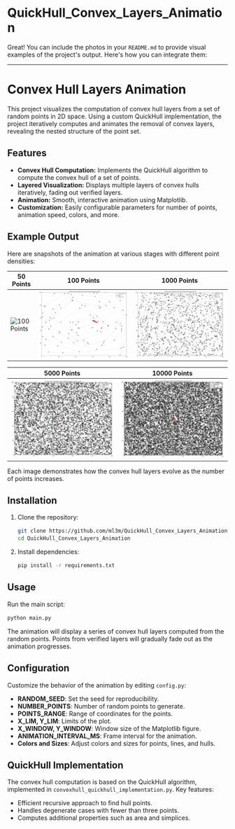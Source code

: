 # QuickHull_Convex_Layers_Animation

Great! You can include the photos in your `README.md` to provide visual examples of the project's output. Here's how you can integrate them:

---

# Convex Hull Layers Animation

This project visualizes the computation of convex hull layers from a set of random points in 2D space. Using a custom QuickHull implementation, the project iteratively computes and animates the removal of convex layers, revealing the nested structure of the point set.

## Features

- **Convex Hull Computation:** Implements the QuickHull algorithm to compute the convex hull of a set of points.
- **Layered Visualization:** Displays multiple layers of convex hulls iteratively, fading out verified layers.
- **Animation:** Smooth, interactive animation using Matplotlib.
- **Customization:** Easily configurable parameters for number of points, animation speed, colors, and more.

## Example Output

Here are snapshots of the animation at various stages with different point densities:

| 50 Points             | 100 Points             | 1000 Points            |
|-------------------------|------------------------|------------------------|
| ![100 Points]("samples/50_points.png") | ![500 Points](samples/100_points.png) | ![1000 Points](samples/1000_points.png) |

| 5000 Points            | 10000 Points           |
|------------------------|------------------------|
| ![5000 Points](samples/5000_points.png) | ![15000 Points](samples/10000_points.png) |

Each image demonstrates how the convex hull layers evolve as the number of points increases. 

## Installation

1. Clone the repository:
   ```bash
   git clone https://github.com/ml3m/QuickHull_Convex_Layers_Animation.git
   cd QuickHull_Convex_Layers_Animation
   ```

2. Install dependencies:
   ```bash
   pip install -r requirements.txt
   ```

## Usage

Run the main script:
```bash
python main.py
```

The animation will display a series of convex hull layers computed from the random points. Points from verified layers will gradually fade out as the animation progresses.

## Configuration

Customize the behavior of the animation by editing `config.py`:
- **RANDOM_SEED**: Set the seed for reproducibility.
- **NUMBER_POINTS**: Number of random points to generate.
- **POINTS_RANGE**: Range of coordinates for the points.
- **X_LIM, Y_LIM**: Limits of the plot.
- **X_WINDOW, Y_WINDOW**: Window size of the Matplotlib figure.
- **ANIMATION_INTERVAL_MS**: Frame interval for the animation.
- **Colors and Sizes**: Adjust colors and sizes for points, lines, and hulls.

## QuickHull Implementation

The convex hull computation is based on the QuickHull algorithm, implemented in `convexhull_quickhull_implementation.py`. Key features:
- Efficient recursive approach to find hull points.
- Handles degenerate cases with fewer than three points.
- Computes additional properties such as area and simplices.
